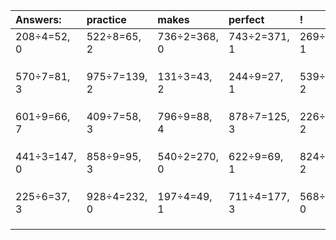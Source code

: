 | Answers: | practice | makes | perfect | ! |
| :--- | :--- | :--- | :--- | :--- |
| 208÷4=52, 0 | 522÷8=65, 2 | 736÷2=368, 0 | 743÷2=371, 1 | 269÷2=134, 1 | 
|   |   |   |   |   | 
|   |   |   |   |   | 
|   |   |   |   |   | 
| 570÷7=81, 3 | 975÷7=139, 2 | 131÷3=43, 2 | 244÷9=27, 1 | 539÷3=179, 2 | 
|   |   |   |   |   | 
|   |   |   |   |   | 
|   |   |   |   |   | 
| 601÷9=66, 7 | 409÷7=58, 3 | 796÷9=88, 4 | 878÷7=125, 3 | 226÷4=56, 2 | 
|   |   |   |   |   | 
|   |   |   |   |   | 
|   |   |   |   |   | 
| 441÷3=147, 0 | 858÷9=95, 3 | 540÷2=270, 0 | 622÷9=69, 1 | 824÷6=137, 2 | 
|   |   |   |   |   | 
|   |   |   |   |   | 
|   |   |   |   |   | 
| 225÷6=37, 3 | 928÷4=232, 0 | 197÷4=49, 1 | 711÷4=177, 3 | 568÷4=142, 0 | 
|   |   |   |   |   | 
|   |   |   |   |   | 
|   |   |   |   |   | 
